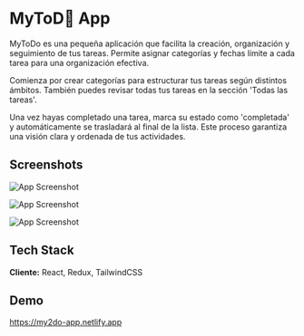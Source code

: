 
# MyToD🎯 App

MyToDo es una pequeña aplicación que facilita la creación, organización y seguimiento de tus tareas. Permite asignar categorías y fechas límite a cada tarea para una organización efectiva.

Comienza por crear categorías para estructurar tus tareas según distintos ámbitos. También puedes revisar todas tus tareas en la sección 'Todas las tareas'.

Una vez hayas completado una tarea, marca su estado como 'completada' y automáticamente se trasladará al final de la lista. Este proceso garantiza una visión clara y ordenada de tus actividades.



## Screenshots

![App Screenshot](https://file.notion.so/f/f/c0ba15aa-9409-4a14-9314-ffa384b74a9d/b5c8f67b-4243-4b2a-89c3-e61fff9c8bc2/218shots_so.png?id=313c8b50-7a03-4434-a68e-367ddd68daf7&table=block&spaceId=c0ba15aa-9409-4a14-9314-ffa384b74a9d&expirationTimestamp=1708574400000&signature=-5eHH1zn_HQ_Y8rcnP4qmFzeRwhEFBs7aC0rtk_53R4&downloadName=218shots_so.png)


![App Screenshot](https://file.notion.so/f/f/c0ba15aa-9409-4a14-9314-ffa384b74a9d/f37573dc-c62b-41a4-b87d-a4ed749ff51b/280shots_so.png?id=d862b5c6-4504-4435-8ec2-41ef7fafecbd&table=block&spaceId=c0ba15aa-9409-4a14-9314-ffa384b74a9d&expirationTimestamp=1708574400000&signature=aTtVyc1PPiBQNf3LXWWUAejckE4-92aRUoZWEkeLh9Y&downloadName=280shots_so.png)

![App Screenshot](https://file.notion.so/f/f/c0ba15aa-9409-4a14-9314-ffa384b74a9d/cf521350-d004-403c-91d6-0ee4b3423779/244shots_so.png?id=188e25c6-72f3-479f-8ec6-689463d9b758&table=block&spaceId=c0ba15aa-9409-4a14-9314-ffa384b74a9d&expirationTimestamp=1708574400000&signature=YslqiDKCm8wEZTmmML7D59Bf3LhtuPYS1Q0JQtwYBJs&downloadName=244shots_so.png)


## Tech Stack

**Cliente:** React, Redux, TailwindCSS



## Demo

https://my2do-app.netlify.app


